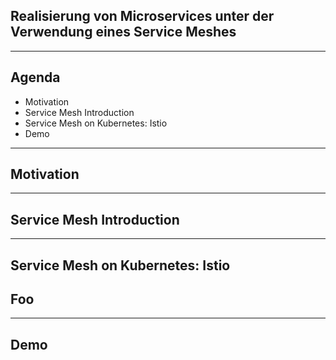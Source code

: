 ## Realisierung von Microservices unter der Verwendung eines Service Meshes

---

## Agenda

- Motivation
- Service Mesh Introduction
- Service Mesh on Kubernetes: Istio
- Demo

---

## Motivation

---

## Service Mesh Introduction

---

## Service Mesh on Kubernetes: Istio


## Foo

---

## Demo
